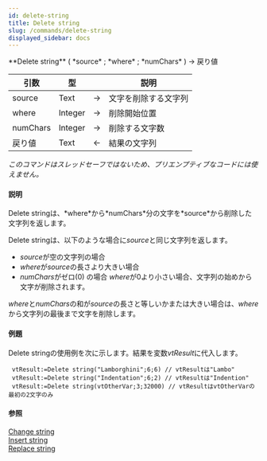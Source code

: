 ```yaml
---
id: delete-string
title: Delete string
slug: /commands/delete-string
displayed_sidebar: docs
---
```


<!--REF #_command_.Delete string.Syntax-->**Delete string** ( *source* ; *where* ; *numChars* ) -> 戻り値<!-- END REF-->
<!--REF #_command_.Delete string.Params-->
| 引数 | 型 |  | 説明 |
| --- | --- | --- | --- |
| source | Text | &#8594;  | 文字を削除する文字列 |
| where | Integer | &#8594;  | 削除開始位置 |
| numChars | Integer | &#8594;  | 削除する文字数 |
| 戻り値 | Text | &#8592; | 結果の文字列 |

<!-- END REF-->

*このコマンドはスレッドセーフではないため、プリエンプティブなコードには使えません。*


#### 説明 

<!--REF #_command_.Delete string.Summary-->Delete stringは、*where*から*numChars*分の文字を*source*から削除した文字列を返します。<!-- END REF-->  
  
Delete stringは、以下のような場合に*source*と同じ文字列を返します。  

* *source*が空の文字列の場合
* *where*が*source*の長さより大きい場合
* *numChars*がゼロ(0) の場合
*where*が0より小さい場合、文字列の始めから文字が削除されます。  
  
*where*と*numChars*の和が*source*の長さと等しいかまたは大きい場合は、*where*から文字列の最後まで文字を削除します。

#### 例題 

Delete stringの使用例を次に示します。結果を変数*vtResult*に代入します。

```4d
 vtResult:=Delete string("Lamborghini";6;6) // vtResultは"Lambo"
 vtResult:=Delete string("Indentation";6;2) // vtResultは"Indention"
 vtResult:=Delete string(vtOtherVar;3;32000) // vtResultはvtOtherVarの最初の2文字のみ
```

#### 参照 

[Change string](change-string.md)  
[Insert string](insert-string.md)  
[Replace string](replace-string.md)  